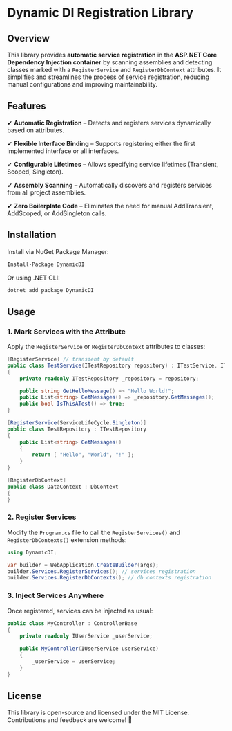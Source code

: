 # Dynamic DI Registration Library

## Overview
This library provides **automatic service registration** in the **ASP.NET Core Dependency Injection container** by scanning assemblies and detecting classes marked with a `RegisterService` and `RegisterDbContext` attributes. 
It simplifies and streamlines the process of service registration, reducing manual configurations and improving maintainability.

## Features
✔ **Automatic Registration** – Detects and registers services dynamically based on attributes.

✔ **Flexible Interface Binding** – Supports registering either the first implemented interface or all interfaces.

✔ **Configurable Lifetimes** – Allows specifying service lifetimes (Transient, Scoped, Singleton).

✔ **Assembly Scanning** – Automatically discovers and registers services from all project assemblies.

✔ **Zero Boilerplate Code** – Eliminates the need for manual AddTransient, AddScoped, or AddSingleton calls.

## Installation
Install via NuGet Package Manager:
```bash
Install-Package DynamicDI
```
Or using .NET CLI:
```bash
dotnet add package DynamicDI
```

## Usage
### 1. Mark Services with the Attribute
Apply the `RegisterService` or `RegisterDbContext` attributes to classes:
```csharp
[RegisterService] // transient by default
public class TestService(ITestRepository repository) : ITestService, ITestable
{
    private readonly ITestRepository _repository = repository;

    public string GetHelloMessage() => "Hello World!";
    public List<string> GetMessages() => _repository.GetMessages();
    public bool IsThisATest() => true;
}

[RegisterService(ServiceLifeCycle.Singleton)]
public class TestRepository : ITestRepository
{
    public List<string> GetMessages()
    {
        return [ "Hello", "World", "!" ];
    }
}

[RegisterDbContext]
public class DataContext : DbContext
{
}
```
### 2. Register Services
Modify the `Program.cs` file to call the `RegisterServices()` and `RegisterDbContexts()` extension methods:
```csharp
using DynamicDI;

var builder = WebApplication.CreateBuilder(args);
builder.Services.RegisterServices(); // services registration
builder.Services.RegisterDbContexts(); // db contexts registration
```
### 3. Inject Services Anywhere
Once registered, services can be injected as usual:
```csharp
public class MyController : ControllerBase
{
    private readonly IUserService _userService;

    public MyController(IUserService userService)
    {
        _userService = userService;
    }
}
```

## License
This library is open-source and licensed under the MIT License. Contributions and feedback are welcome! 🚀